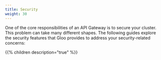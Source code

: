 ```yaml
---
title: Security
weight: 30
---
```


One of the core responsibilities of an API Gateway is to secure your cluster. This problem can take many 
different shapes. The following guides explore the security features that Gloo provides to address your security-related 
concerns:

{{% children description="true" %}}
